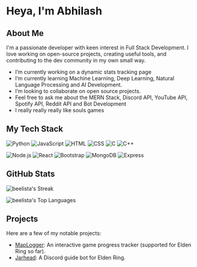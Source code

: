 # Heya, I'm Abhilash

## About Me
I'm a passionate developer with keen interest in Full Stack Development. I love working on open-source projects, creating useful tools, and contributing to the dev community in my own small way.

- I’m currently working on a dynamic stats tracking page 
- I’m currently learning Machine Learning, Deep Learning, Natural Language Processing and AI Development.
- I’m looking to collaborate on open source projects.
- Feel free to ask me about the MERN Stack, Discord API, YouTube API, Spotify API, Reddit API and Bot Development
- I really really really like souls games 

## My Tech Stack
![Python](https://img.shields.io/badge/-Python-333?style=flat&logo=python)
![JavaScript](https://img.shields.io/badge/-JavaScript-333?style=flat&logo=javascript)
![HTML](https://img.shields.io/badge/-HTML-333?style=flat&logo=html5)
![CSS](https://img.shields.io/badge/-CSS-333?style=flat&logo=css3)
![C](https://img.shields.io/badge/-C-00599C?style=flat&logo=c&logoColor=white)
![C++](https://img.shields.io/badge/-C++-00599C?style=flat&logo=c%2B%2B&logoColor=white)

![Node.js](https://img.shields.io/badge/-Node.js-333?style=flat&logo=node.js)
![React](https://img.shields.io/badge/-React-333?style=flat&logo=react)
![Bootstrap](https://img.shields.io/badge/-Bootstrap-563D7C?style=flat&logo=bootstrap&logoColor=white)
![MongoDB](https://img.shields.io/badge/-MongoDB-47A248?style=flat&logo=mongodb&logoColor=white)
![Express](https://img.shields.io/badge/-Express-000000?style=flat&logo=express&logoColor=white)

## GitHub Stats
![beelista's Streak](https://github-readme-streak-stats.herokuapp.com/?user=beelista&theme=radical&hide_border=true)

![beelista's Top Languages](https://github-readme-stats.vercel.app/api/top-langs/?username=beelista&theme=radical&show_icons=true&hide_border=true&layout=compact)

## Projects
Here are a few of my notable projects:

- [MapLogger](https://github.com/beelista/maplogger): An interactive game progress tracker (supported for Elden Ring so far).
- [Jarhead](https://github.com/beelista/jarhead): A Discord guide bot for Elden Ring.
